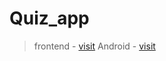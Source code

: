 # Quiz_app
> frontend - [visit](https://github.com/muturi254/Quiz_app_fronten)
> Android - [visit](https://github.com/muturi254/Quiz_app_Android)
